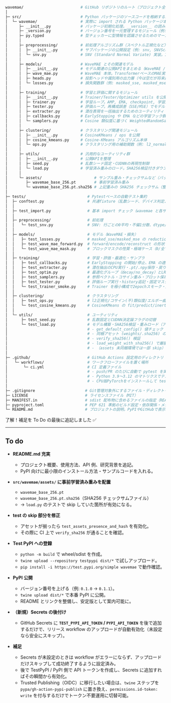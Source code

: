 ```bash
wavemae/                         # GitHub リポジトリのルート（プロジェクト全体のトップディレクトリ）
│
├─ src/                          # Python パッケージのソースコードを格納するルート
│  └─ wavemae/                   # 実際に import される Python パッケージ本体（`import wavemae`）
│     ├─ __init__.py             # パッケージ初期化処理。__version__ の読み込み、サブパッケージの公開を行う
│     ├─ _version.py             # バージョン番号を一元管理するモジュール（例: __version__ = "0.1.0"）
│     ├─ py.typed                # 型チェッカーに型情報を認識させるためのマーカー
│     │
│     ├─ preprocessing/          # 前処理アルゴリズム群（スペクトル正規化など）
│     │  ├─ __init__.py          # サブパッケージの公開設定（例: snv, SNVScaler を import 時に利用可能に）
│     │  └─ snv.py               # SNV (Standard Normal Variate) 実装。1Dスペクトルの代表的前処理
│     │
│     ├─ models/                 # WaveMAE とその関連モデル
│     │  ├─ __init__.py          # モデル関連の公開APIをまとめる（WaveMAE / 損失関数 / ヘッド）
│     │  ├─ wave_mae.py          # WaveMAE 本体。TransformerベースのMAE実装
│     │  ├─ heads.py             # 投影ヘッドや識別用の出力層（今は空だが将来拡張を想定）
│     │  └─ losses.py            # 損失関数群（例: masked_sse, masked_mse など）
│     │
│     ├─ training/               # 学習と評価に関するモジュール
│     │  ├─ __init__.py          # Trainer/Tester/Optimizer utils を公開
│     │  ├─ trainer.py           # 学習ループ。AMP, EMA, checkpoint, 学習履歴の記録などを実装
│     │  ├─ tester.py            # 評価ループ。再構成誤差（SSE/MSE）でモデルを評価
│     │  ├─ extracter.py         # 潜在表現を一括抽出するためのユーティリティ
│     │  ├─ callbacks.py         # EarlyStopping や EMA などの学習フック群
│     │  └─ samplers.py          # Cosine 類似度に基づく WeightedRandomSampler の実装
│     │
│     ├─ clustering/             # クラスタリング関連モジュール
│     │  ├─ __init__.py          # CosineKMeans / ops を公開
│     │  ├─ cosine_kmeans.py     # Cosine-KMeans アルゴリズム本体
│     │  └─ ops.py               # クラスタリング用の補助関数（例: l2_normalize_rows）
│     │
│     ├─ utils/                  # 汎用的なユーティリティ群
│     │  ├─ __init__.py          # 公開APIを整理
│     │  ├─ seed.py              # 乱数シード固定・CUDNNの再現性制御
│     │  └─ load.py              # 学習済み重みのロード。SHA256検証付きダウンロード等
│     │
│     └─ assets/                       # サンプル重み・チェックサムなど（パッケージに同梱）
│        ├─ wavemae_base_256.pt        # 事前学習済み重み
│        └─ wavemae_base_256.pt.sha256 # 上記重みの SHA256 チェックサム（整合性確認用）
│
├─ tests/                           # Pytestベースの自動テスト集約
│  ├─ conftest.py                   # 共通fixture（乱数シード、デバイス判定、tmpdir 等）
│  │
│  ├─ test_import.py                # 基本 import チェック（wavemae と各サブモジュール）
│  │
│  ├─ preprocessing/                # 前処理
│  │   └─ test_snv.py               # SNV: 行ごとの0平均・不偏1分散、dtype/device保持、逆変換
│  │
│  ├─ models/                       # モデル（WaveMAE・損失）
│  │   ├─ test_losses.py            # masked_sse/masked_mse の reduction と勾配
│  │   ├─ test_wave_mae_forward.py  # forward/encode/reconstruct の形状・勾配
│  │   └─ test_wave_mae_mask.py     # ブロックマスクの性質・極端ケース（0/全マスク）
│  │
│  ├─ training/                     # 学習・評価・最適化・サンプラ
│  │   ├─ test_callbacks.py         # EarlyStopping の開始/停止、EMA の適用挙動
│  │   ├─ test_extracter.py         # 潜在抽出のCPU実行・.pt/.npy保存・戻り型
│  │   ├─ test_optim.py             # 最適化グループ（decay/no_decay）とLRスケジューラ
│  │   ├─ test_samplers.py          # 参照ベクトル・コサイン重み・プロット保存分岐
│  │   ├─ test_tester.py            # 評価ループ実行・history追記・固定マスク指定
│  │   └─ test_trainer_smoke.py     # Trainer を極小構成で2epochスモーク・成果物生成
│  │
│  ├─ clustering/                   # クラスタリング
│  │   ├─ test_ops.py               # l2正規化/コサイン(不)類似度/エルボー曲線と描画
│  │   └─ test_cosine_kmeans.py     # CosineKMeans の fit/predict/inertia/保存・読込
│  │
│  └─ utils/                        # ユーティリティ
│      ├─ test_seed.py              # 乱数固定とCUDNN決定論フラグの切替
│      └─ test_load.py              # モデル構築・SHA256検証・重みロード（アセット有無でskip）
│                                   # - get_default_config() 値チェック
│                                   # - 同梱アセット (weights/.sha256) の存在確認
│                                   # - verify_sha256() 検証
│                                   # - load_weight_with_sha256() で厳密ロード
│                                   # - （assets 未同梱環境では一部 skip）　
│                                    
├─ .github/                         # GitHub Actions 設定用のディレクトリ
│   └─ workflows/                   # ワークフローファイルを置く場所
│       └─ ci.yml                   # CI 定義ファイル
│                                   # - push/PR のたびに自動で pytest を実行
│                                   # - Python 3.9〜3.12 のマトリクスでテスト
│                                   # - CPU版PyTorchをインストールして tests/ を走らせる
│
├─ .gitignore                      # Git管理対象外にするファイル・ディレクトリの指定
├─ LICENSE                         # ライセンスファイル（MIT）
├─ MANIFEST.in                     # sdist 配布物に含めるファイルの指定（README, LICENSE, assets など）
├─ pyproject.toml                  # PEP 621 準拠のビルド設定・依存関係・メタ情報
└─ README.md                       # プロジェクトの説明。PyPIやGitHubで表示されるトップドキュメント
```

了解！補足を To Do の最後に追記しました ✅

---

## To do

* **README.md 充実**

  * プロジェクト概要、使用方法、API 例、研究背景を追記。
  * PyPI 向けに最小限のインストール方法・サンプルコードを入れる。

* **`src/wavemae/assets/` に事前学習済み重みを配置**

  * `wavemae_base_256.pt`
  * `wavemae_base_256.pt.sha256`（SHA256 チェックサムファイル）
  * → `load.py` のテストで skip していた箇所が有効になる。

* **test の skip 部分を修正**

  * アセットが揃ったら `test_assets_presence_and_hash` を有効化。
  * その際に CI 上で `verify_sha256` が通ることを確認。

* **Test PyPI への登録**

  * `python -m build` で wheel/sdist を作成。
  * `twine upload --repository testpypi dist/*` で試しアップロード。
  * `pip install -i https://test.pypi.org/simple wavemae` で動作確認。

* **PyPI 公開**

  * バージョン番号を上げる（例: `0.1.0` → `0.1.1`）。
  * `twine upload dist/*` で本番 PyPI に公開。
  * README とリンクを整備し、安定版として案内可能に。

* **（新規）Secrets の後付け**

  * GitHub Secrets に **`TEST_PYPI_API_TOKEN` / `PYPI_API_TOKEN`** を後で追加するだけで、リリース workflow のアップロードが自動有効化（未設定なら安全にスキップ）。

* **補足**

  * Secrets が未設定のときは workflow がエラーにならず、アップロードだけスキップして成功終了するように設定済み。
  * 後で TestPyPI / PyPI 側で API トークンを作成し、Secrets に追加すればその瞬間から有効化。
  * Trusted Publishing（OIDC）に移行したい場合は、`twine` ステップを `pypa/gh-action-pypi-publish` に置き換え、`permissions.id-token: write` を付与するだけでトークン不要運用に切替可能。

